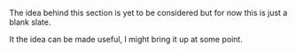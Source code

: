 The idea behind this section is yet to be considered but for now this is just a blank slate.

It the idea can be made useful, I might bring it up at some point.
